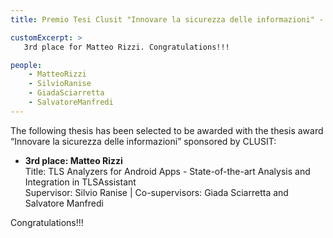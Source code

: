 ```yaml
---
title: Premio Tesi Clusit "Innovare la sicurezza delle informazioni" - 17a Edizione

customExcerpt: >
   3rd place for Matteo Rizzi. Congratulations!!!

people:
    - MatteoRizzi
    - SilvioRanise
    - GiadaSciarretta 
    - SalvatoreManfredi
---
```


The following thesis has been selected to be awarded with the thesis award “Innovare la sicurezza delle informazioni” sponsored by CLUSIT:

- **3rd place: Matteo Rizzi**<br />
  Title: TLS Analyzers for Android Apps - State-of-the-art Analysis and Integration in TLSAssistant<br />
  Supervisor: Silvio Ranise | Co-supervisors: Giada Sciarretta and Salvatore Manfredi<br />

Congratulations!!!
